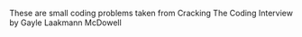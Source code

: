 These are small coding problems taken from Cracking The Coding Interview by Gayle Laakmann McDowell

